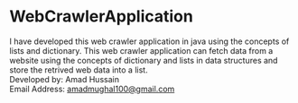 # WebCrawlerApplication
I have developed this web crawler application in java using the concepts of lists and dictionary. This web crawler application can fetch data from a website using the concepts of dictionary and lists in data structures and store the retrived web data into a list.<br/>
Developed by: Amad Hussain<br/>
Email Address: amadmughal100@gmail.com
